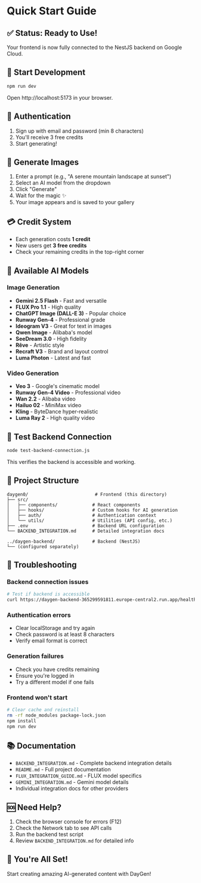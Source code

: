 # Quick Start Guide

## ✅ Status: Ready to Use!

Your frontend is now fully connected to the NestJS backend on Google Cloud.

## 🚀 Start Development

```bash
npm run dev
```

Open http://localhost:5173 in your browser.

## 🔐 Authentication

1. Sign up with email and password (min 8 characters)
2. You'll receive 3 free credits
3. Start generating!

## 🎨 Generate Images

1. Enter a prompt (e.g., "A serene mountain landscape at sunset")
2. Select an AI model from the dropdown
3. Click "Generate"
4. Wait for the magic ✨
5. Your image appears and is saved to your gallery

## 💳 Credit System

- Each generation costs **1 credit**
- New users get **3 free credits**
- Check your remaining credits in the top-right corner

## 🔧 Available AI Models

### Image Generation
- **Gemini 2.5 Flash** - Fast and versatile
- **FLUX Pro 1.1** - High quality
- **ChatGPT Image (DALL-E 3)** - Popular choice
- **Runway Gen-4** - Professional grade
- **Ideogram V3** - Great for text in images
- **Qwen Image** - Alibaba's model
- **SeeDream 3.0** - High fidelity
- **Rêve** - Artistic style
- **Recraft V3** - Brand and layout control
- **Luma Photon** - Latest and fast

### Video Generation
- **Veo 3** - Google's cinematic model
- **Runway Gen-4 Video** - Professional video
- **Wan 2.2** - Alibaba video
- **Hailuo 02** - MiniMax video
- **Kling** - ByteDance hyper-realistic
- **Luma Ray 2** - High quality video

## 🧪 Test Backend Connection

```bash
node test-backend-connection.js
```

This verifies the backend is accessible and working.

## 📁 Project Structure

```
daygen0/                         # Frontend (this directory)
├── src/
│   ├── components/             # React components
│   ├── hooks/                  # Custom hooks for AI generation
│   ├── auth/                   # Authentication context
│   └── utils/                  # Utilities (API config, etc.)
├── .env                        # Backend URL configuration
└── BACKEND_INTEGRATION.md      # Detailed integration docs

../daygen-backend/              # Backend (NestJS)
└── (configured separately)
```

## 🐛 Troubleshooting

### Backend connection issues
```bash
# Test if backend is accessible
curl https://daygen-backend-365299591811.europe-central2.run.app/health
```

### Authentication errors
- Clear localStorage and try again
- Check password is at least 8 characters
- Verify email format is correct

### Generation failures
- Check you have credits remaining
- Ensure you're logged in
- Try a different model if one fails

### Frontend won't start
```bash
# Clear cache and reinstall
rm -rf node_modules package-lock.json
npm install
npm run dev
```

## 📚 Documentation

- `BACKEND_INTEGRATION.md` - Complete backend integration details
- `README.md` - Full project documentation
- `FLUX_INTEGRATION_GUIDE.md` - FLUX model specifics
- `GEMINI_INTEGRATION.md` - Gemini model details
- Individual integration docs for other providers

## 🆘 Need Help?

1. Check the browser console for errors (F12)
2. Check the Network tab to see API calls
3. Run the backend test script
4. Review `BACKEND_INTEGRATION.md` for detailed info

## 🎉 You're All Set!

Start creating amazing AI-generated content with DayGen!
